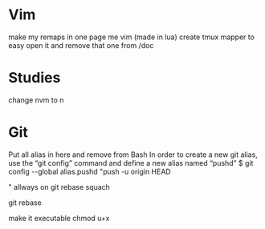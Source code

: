 # Vim
make my remaps in one page me vim (made in lua)
create tmux mapper to easy open it and remove that one from /doc

# Studies
change nvm to n

# Git
Put all alias in here and remove from Bash
In order to create a new git alias, use the “git config” command and define a new alias named “pushd”
$ git config --global alias.pushd "push -u origin HEAD



"
allways on git 
rebase
squach

git rebase <current Tag>

make it executable
chmod u+x
